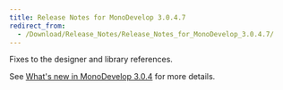 ```yaml
---
title: Release Notes for MonoDevelop 3.0.4.7
redirect_from:
  - /Download/Release_Notes/Release_Notes_for_MonoDevelop_3.0.4.7/
---
```


Fixes to the designer and library references.

See [What's new in MonoDevelop 3.0.4](/Download/What's_new_in_MonoDevelop_3.0.4 "Download/What's new in MonoDevelop 3.0.4") for more details.
